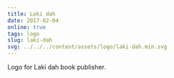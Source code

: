 ```yaml
---
title: Laki dah
date: 2017-02-04
online: true
tags: logo
slug: laki-dah
svg: ../../../content/assets/logo/laki-dah.min.svg
---
```


Logo for Laki dah book publisher.
